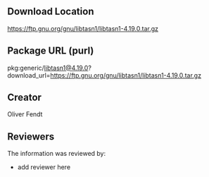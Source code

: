 ## Download Location

https://ftp.gnu.org/gnu/libtasn1/libtasn1-4.19.0.tar.gz

## Package URL (purl)

pkg:generic/libtasn1@4.19.0?download_url=https://ftp.gnu.org/gnu/libtasn1/libtasn1-4.19.0.tar.gz

## Creator

Oliver Fendt

## Reviewers

The information was reviewed by:

* add reviewer here
